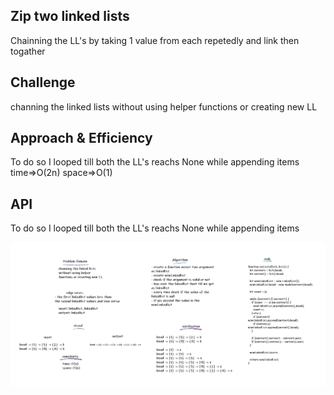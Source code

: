 ## Zip two linked lists

Chainning the LL's by taking 1 value from each repetedly and link then togather

## Challenge

channing the linked lists without using helper functions or creating new LL

## Approach & Efficiency

To do so I looped till both the LL's reachs None while appending items time=>O(2n) space=>O(1)

## API

To do so I looped till both the LL's reachs None while appending items

![whiteboard](../assets/wh8.png)
